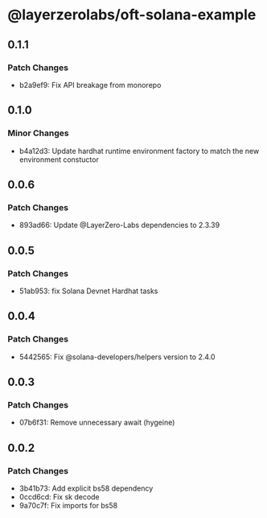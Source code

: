# @layerzerolabs/oft-solana-example

## 0.1.1

### Patch Changes

- b2a9ef9: Fix API breakage from monorepo

## 0.1.0

### Minor Changes

- b4a12d3: Update hardhat runtime environment factory to match the new environment constuctor

## 0.0.6

### Patch Changes

- 893ad66: Update @LayerZero-Labs dependencies to 2.3.39

## 0.0.5

### Patch Changes

- 51ab953: fix Solana Devnet Hardhat tasks

## 0.0.4

### Patch Changes

- 5442565: Fix @solana-developers/helpers version to 2.4.0

## 0.0.3

### Patch Changes

- 07b6f31: Remove unnecessary await (hygeine)

## 0.0.2

### Patch Changes

- 3b41b73: Add explicit bs58 dependency
- 0ccd6cd: Fix sk decode
- 9a70c7f: Fix imports for bs58

